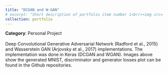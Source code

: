 ```yaml
---
title: "DCGAN and W-GAN"
# excerpt: "Short description of portfolio item number 1<br/><img src='/images/500x300.png'>"
collection: portfolio
---
```


**Category**: Personal Project<br/><br/>
Deep Convolutional Generative Adversarial Network (Radford et al., 2015) and Wasserstein GAN (Arjovsky et al., 2017) implementations. The implementation was done in Keras (DCGAN and WGAN). Images above show the generated MNIST, discriminator and generator losses plot can be found in the Github repositories.
